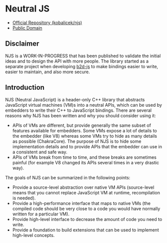 Neutral JS
==========

  * [Official Repository (kobalicek/njs)](https://github.com/kobalicek/njs)
  * [Public Domain](./LICENSE.md)

Disclaimer
----------

NJS is a WORK-IN-PROGRESS that has been published to validate the initial ideas and to design the API with more people. The library started as a separate project when developing [b2d-js](https://github.com/blend2d/b2d-node) to make bindings easier to write, easier to maintain, and also more secure.

Introduction
------------

NJS (Neutral JavaScript) is a header-only C++ library that abstracts JavaScript virtual machines (VM)s into a neutral APIs, which can be used by embedders to write their C++ to JavaScript bindings. There are several reasons why NJS has been written and why you should consider using it:

  - APIs of VMs are different, but provide generally the same subset of features available for embedders. Some VMs expose a lot of details to the embedder (like V8) whereas some VMs try to hide as many details as possible (ChakraCore). The purpose of NJS is to hide some implementation details and to provide APIs that the embedder can use in a consistent and safe way.
  - APIs of VMs break from time to time, and these breaks are sometimes painful (for example V8 changed its APIs several times in a very drastic way).

The goals of NJS can be summarized in the following points:

  - Provide a source-level abstraction over native VM APIs (source-level means that you cannot replace JavaScript VM at runtime, recompilation is needed).
  - Provide a high-performance interface that maps to native VMs (the compiled code should be very close to a code you would have normally written for a particular VM).
  - Provide high-level interface to decrease the amount of code you need to write.
  - Provide a foundation to build extensions that can be used to implement high-level concepts.


